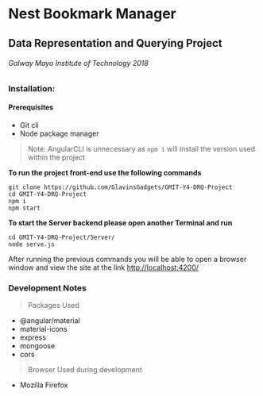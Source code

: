 # Nest Bookmark Manager

## Data Representation and Querying Project

###### Galway Mayo Institute of Technology 2018

### Installation:

#### Prerequisites

- Git cli
- Node package manager 
> Note: AngularCLI is unnecessary as `npm i` will install the version used within the project

__To run the project front-end use the following commands__

```
git clone https://github.com/GlavinsGadgets/GMIT-Y4-DRQ-Project
cd GMIT-Y4-DRQ-Project
npm i
npm start
```

__To start the Server backend please open another Terminal and run__

```
cd GMIT-Y4-DRQ-Project/Server/
node serve.js
```

After running the previous commands you will be able to open a browser window and view the site at the link [http://localhost:4200/](http://localhost:4200/)

### Development Notes

> Packages Used

- @angular/material
- material-icons
- express
- mongoose
- cors

> Browser Used during development 

- Mozilla Firefox 